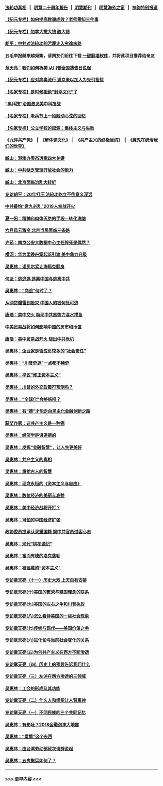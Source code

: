 #### [法轮功真相](https://github.com/gfw-breaker/truth/blob/master/README.md?t=0) &nbsp;&nbsp;|&nbsp;&nbsp; [明慧二十周年报告](https://github.com/gfw-breaker/mh-reports/blob/master/README.md?t=0) &nbsp;&nbsp;|&nbsp;&nbsp;[明慧期刊](https://github.com/gfw-breaker/mh-qikan) &nbsp;&nbsp;|&nbsp;&nbsp; [明慧海外之窗](https://github.com/gfw-breaker/mh-news/blob/master/README.md?t=0) &nbsp;&nbsp;|&nbsp;&nbsp; [神韵特别报道](https://github.com/gfw-breaker/mh-news/blob/master/shenyun.md?t=0)
#### [【纪元专栏】如何提高教课成效？老师需知三件事](../pages/nsc423/n12417848.md?t=06200951) 
#### [【纪元专栏】加拿大撒大钱 酿大错](../pages/nsc423/n12406564.md?t=06200951) 
#### [胡平：中共对法轮功的污蔑走入穷途末路](../pages/nsc423/n12266737.md?t=06200951) 
#### 五毛举报越来越频繁，请网友们前往下载 [一键翻墙软件](https://github.com/gfw-breaker/ssr-accounts)，并将此项目推荐给亲友
#### [章天亮：我们如何祈祷 从川普全国祷告日说起](../pages/nsc423/n11944627.md?t=06200951) 
#### [【纪元专栏】应对病毒流行 渥京未以加人为先引担忧](../pages/nsc423/n11875714.md?t=06200951) 
#### [【名家专栏】是时候拒绝“封杀文化”了](../pages/nsc423/n11814093.md?t=06200951) 
#### [“黑科技”治国激发美中科技战](../pages/nsc423/n11638056.md?t=06200951) 
#### [【名家专栏】老兵节上一段触动心弦的回忆](../pages/nsc423/n11646016.md?t=06200951) 
#### [【名家专栏】公立学校的起源：集体主义与失败](../pages/nsc423/n11601833.md?t=06200951) 
#### [《九评共产党》](https://github.com/begood0513/9ping.md/blob/master/README.md) &nbsp;|&nbsp; [《解体党文化》](../../../../jtdwh.md/blob/master/README.md)  &nbsp;|&nbsp; [《共产主义的终极目的》](../../../../gczydzjmd.md/blob/master/README.md) &nbsp;|&nbsp; [《魔鬼在统治我们的世界》](../../../../mgztzwmdsj.md/blob/master/README.md) 
#### [臧山：港澳办表态透露四大关键](../pages/nsc423/n11421628.md?t=06200951) 
#### [臧山：中共缺乏管理开放社会的能力](../pages/nsc423/n11407457.md?t=06200951) 
#### [臧山：北京面临治乱大转折](../pages/nsc423/n11406895.md?t=06200951) 
#### [专访胡平：20年打压 法轮功屹立不倒意义深远](../pages/nsc423/n11398800.md?t=06200951) 
#### [中共最怕“逢九必乱”2019人权战开火](../pages/nsc423/n11385248.md?t=06200951) 
#### [夏一阳：精神和肉体灭绝的手段—转化洗脑](../pages/nsc423/n11368250.md?t=06200951) 
#### [六月风云激变 北京当局面临三条路](../pages/nsc423/n11313668.md?t=06200951) 
#### [许茹：南京公安大数据中心主任猝死是偶然？](../pages/nsc423/n11064744.md?t=06200951) 
#### [横河：华为孟晚舟案起诉引渡 美中角力升级](../pages/nsc423/n11027230.md?t=06200951) 
#### [吴惠林：诺贝尔奖让海耶克翻身](../pages/nsc423/n10890049.md?t=06200951) 
#### [何坚：逃逃逃 逃离中国与逃离中共](../pages/nsc423/n10592891.md?t=06200951) 
#### [吴惠林：“商战”何时了？](../pages/nsc423/n10573558.md?t=06200951) 
#### [从网贷爆雷到股灾 中国人的钱何处可逃](../pages/nsc423/n10572800.md?t=06200951) 
#### [唐浩：美中交火 隐现中共黑势力混水摸鱼](../pages/nsc423/n10544040.md?t=06200951) 
#### [中美贸易战将如何影响中国的房市和币值](../pages/nsc423/n10543697.md?t=06200951) 
#### [唐浩：美中贸易战开火 烧出中共危机](../pages/nsc423/n10540126.md?t=06200951) 
#### [吴惠林：企业家是否应负较多的“社会责任”](../pages/nsc423/n10535022.md?t=06200951) 
#### [吴惠林：“川普奇迹”一点都不稀奇](../pages/nsc423/n10512808.md?t=06200951) 
#### [吴惠林：平议“修正资本主义”](../pages/nsc423/n10495724.md?t=06200951) 
#### [吴惠林：川普的外交政策可预测吗？](../pages/nsc423/n10462387.md?t=06200951) 
#### [吴惠林：“全球化”会终结吗？](../pages/nsc423/n10452838.md?t=06200951) 
#### [吴惠林：有“德”才能走向民主化金融创新之路](../pages/nsc423/n10432292.md?t=06200951) 
#### [获奖作家：这共产主义是一种癌](../pages/nsc423/n10431541.md?t=06200951) 
#### [吴惠林：经济学是讲道德的](../pages/nsc423/n10398014.md?t=06200951) 
#### [吴惠林：发挥“金融智慧”，让人生更美好](../pages/nsc423/n10375019.md?t=06200951) 
#### [吴惠林：共产主义的真相](../pages/nsc423/n10351394.md?t=06200951) 
#### [吴惠林：重拾古人的智慧](../pages/nsc423/n10337691.md?t=06200951) 
#### [吴惠林：理念永恒的《资本主义与自由》](../pages/nsc423/n10316274.md?t=06200951) 
#### [吴惠林：数位经济的美丽与哀愁](../pages/nsc423/n10292946.md?t=06200951) 
#### [吴惠林：美中经济战将开打？](../pages/nsc423/n10258825.md?t=06200951) 
#### [吴惠林：可怕的中国经济扩张](../pages/nsc423/n10219147.md?t=06200951) 
#### [政协委员提承认双重国籍 揭中共官员过客心态](../pages/nsc423/n10208809.md?t=06200951) 
#### [吴惠林：现代“桃花源记”](../pages/nsc423/n10185234.md?t=06200951) 
#### [吴惠林：富而有德的洛克斐勒](../pages/nsc423/n10142264.md?t=06200951) 
#### [吴惠林：被诬蔑的“资本主义”](../pages/nsc423/n10124816.md?t=06200951) 
#### [专访章天亮（十一）历史大戏 上天自有安排](../pages/nsc423/n10094905.md?t=06200951) 
#### [专访章天亮(十)美国的繁荣与建国理念的联系](../pages/nsc423/n10094899.md?t=06200951) 
#### [专访章天亮(九)美国的左右之争和川普执政](../pages/nsc423/n10094889.md?t=06200951) 
#### [专访章天亮(八)怎么看待美国的一些社会现象](../pages/nsc423/n10094857.md?t=06200951) 
#### [专访章天亮(七)传统与现代——美国价值之争](../pages/nsc423/n10093140.md?t=06200951) 
#### [专访章天亮(六)进化论与当前社会变化的关系](../pages/nsc423/n10092036.md?t=06200951) 
#### [专访章天亮(五)为何共产主义在西方不断渗透](../pages/nsc423/n10083620.md?t=06200951) 
#### [专访章天亮（四）历史上的预言告诉我们什么](../pages/nsc423/n10083606.md?t=06200951) 
#### [专访章天亮（三）左派在西方渗透的三领域](../pages/nsc423/n10081115.md?t=06200951) 
#### [吴惠林：工会的形成及其功能](../pages/nsc423/n10080633.md?t=06200951) 
#### [专访章天亮（二）什么人和组织让人背离神](../pages/nsc423/n10076637.md?t=06200951) 
#### [专访章天亮（一）不同民族的三个共同记忆](../pages/nsc423/n10074188.md?t=06200951) 
#### [吴惠林：有影呒？2018金融泡沫大地震](../pages/nsc423/n10040534.md?t=06200951) 
#### [吴惠林：“爱情”这个东西](../pages/nsc423/n10019423.md?t=06200951) 
#### [吴惠林：由台湾劳动部政次请辞说起](../pages/nsc423/n9979679.md?t=06200951) 
#### [吴惠林：五鬼搬运如何了？](../pages/nsc423/n9925338.md?t=06200951) 

----
#### [ >>> 更早内容 <<< ](../indexes/nsc423-earlier.md)
